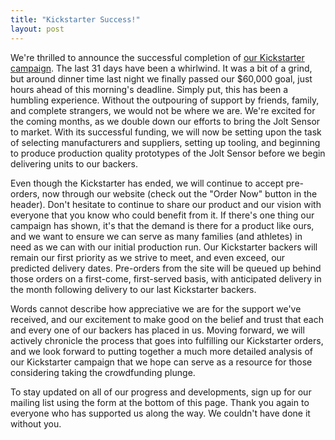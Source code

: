 ```yaml
---
title: "Kickstarter Success!"
layout: post
---
```


We're thrilled to announce the successful completion of [our Kickstarter campaign](https://www.kickstarter.com/projects/2098685356/jolt-sensor-better-concussion-detection-for-youth). The last 31 days have been a whirlwind. It was a bit of a grind, but around dinner time last night we finally passed our $60,000 goal, just hours ahead of this morning's deadline. Simply put, this has been a humbling experience. Without the outpouring of support by friends, family, and complete strangers, we would not be where we are. We're excited for the coming months, as we double down our efforts to bring the Jolt Sensor to market. With its successful funding, we will now be setting upon the task of selecting manufacturers and suppliers, setting up tooling, and beginning to produce production quality prototypes of the Jolt Sensor before we begin delivering units to our backers.

Even though the Kickstarter has ended, we will continue to accept pre-orders, now through our website (check out the "Order Now" button in the header). Don't hesitate to continue to share our product and our vision with everyone that you know who could benefit from it. If there's one thing our campaign has shown, it's that the demand is there for a product like ours, and we want to ensure we can serve as many families (and athletes) in need as we can with our initial production run. Our Kickstarter backers will remain our first priority as we strive to meet, and even exceed, our predicted delivery dates. Pre-orders from the site will be queued up behind those orders on a first-come, first-served basis, with anticipated delivery in the month following delivery to our last Kickstarter backers.

Words cannot describe how appreciative we are for the support we've received, and our excitement to make good on the belief and trust that each and every one of our backers has placed in us. Moving forward, we will actively chronicle the process that goes into fulfilling our Kickstarter orders, and we look forward to putting together a much more detailed analysis of our Kickstarter campaign that we hope can serve as a resource for those considering taking the crowdfunding plunge.

To stay updated on all of our progress and developments, sign up for our mailing list using the form at the bottom of this page. Thank you again to everyone who has supported us along the way. We couldn't have done it without you.